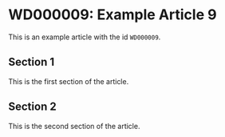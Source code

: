 # WD000009: Example Article 9

This is an example article with the id `WD000009`.

## Section 1

This is the first section of the article.

## Section 2

This is the second section of the article.
